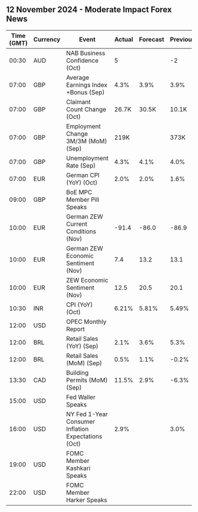 ## 12 November 2024 - Moderate Impact Forex News

| Time (GMT) | Currency | Event | Actual | Forecast | Previous |
|------|----------|-------|--------|----------|----------|
| 00:30 | AUD | NAB Business Confidence (Oct) | 5 |  | -2 |
| 07:00 | GBP | Average Earnings Index +Bonus (Sep) | 4.3% | 3.9% | 3.9% |
| 07:00 | GBP | Claimant Count Change (Oct) | 26.7K | 30.5K | 10.1K |
| 07:00 | GBP | Employment Change 3M/3M (MoM) (Sep) | 219K |  | 373K |
| 07:00 | GBP | Unemployment Rate (Sep) | 4.3% | 4.1% | 4.0% |
| 07:00 | EUR | German CPI (YoY) (Oct) | 2.0% | 2.0% | 1.6% |
| 09:00 | GBP | BoE MPC Member Pill Speaks |  |  |  |
| 10:00 | EUR | German ZEW Current Conditions (Nov) | -91.4 | -86.0 | -86.9 |
| 10:00 | EUR | German ZEW Economic Sentiment (Nov) | 7.4 | 13.2 | 13.1 |
| 10:00 | EUR | ZEW Economic Sentiment (Nov) | 12.5 | 20.5 | 20.1 |
| 10:30 | INR | CPI (YoY) (Oct) | 6.21% | 5.81% | 5.49% |
| 12:00 | USD | OPEC Monthly Report |  |  |  |
| 12:00 | BRL | Retail Sales (YoY) (Sep) | 2.1% | 3.6% | 5.3% |
| 12:00 | BRL | Retail Sales (MoM) (Sep) | 0.5% | 1.1% | -0.2% |
| 13:30 | CAD | Building Permits (MoM) (Sep) | 11.5% | 2.9% | -6.3% |
| 15:00 | USD | Fed Waller Speaks |  |  |  |
| 16:00 | USD | NY Fed 1-Year Consumer Inflation Expectations (Oct) | 2.9% |  | 3.0% |
| 19:00 | USD | FOMC Member Kashkari Speaks |  |  |  |
| 22:00 | USD | FOMC Member Harker Speaks |  |  |  |
